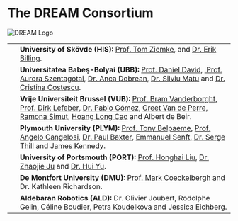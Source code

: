 # The DREAM Consortium

![DREAM Logo](/images/dream-eu-logo.png)

<table class="style-1">
<tbody>
<tr>
<td><a href="https://dream2020.github.io/RET/images/HIS.png"><img class="alignnone wp-image-669 size-medium" src="https://dream2020.github.io/RET/images/HIS.png" alt="" /></a></td>
<td><strong>University of Sk</strong><strong>ö</strong><strong>vde (HIS):</strong> <a href="o University%20of Skövde (HIS): Prof. Tom Ziemke, Prof. David Vernon, Dr. Serge Thill, Dr. Paul Hemeren and Dr. Erik Billing. o Vrije Universiteit Brussel (VUB): Prof. Bram Vanderborght, Prof. Dirk Lefeber, Dr. Pablo Gómez, Greet Van de Perre, Ramona Simut, Cao Hoang Long and Albert de Beir. o Universitatea Babeş-Bolyai (UBB): Prof. Daniel David, Dr. Aurora Szentagotai, Dr. Sebastian Pintea, Dr. Anca Dobrean and Cristina Pop. o Plymouth University (PLYM): Prof. Tony Belpaeme, Prof. Angelo Cangelosi, Dr. Paul Baxter and James Kennedy. o University of Portsmouth (PORT): Prof. Honghai Liu, Dr. Zhaojie Ju and Dr. Hui Yu. o De Montfort University (DMU): Dr. Mark Coeckelbergh and Dr. Kathleen Richardson. o Aldebaran Robotics (ALD): Dr. Olivier Joubert, Rodolphe Gelin, Céline Boudier, Petra Koudelkova and Jessica Eichberg." target="_blank" rel="noopener">Prof. Tom Ziemke</a>, and <a href="http://www.his.se/en/about-us/Facts-and-figures/staff/Erik_Billing/" target="_blank" rel="noopener">Dr. Erik Billing</a>.</td>
</tr>
<tr>
<td> <a href="https://dream2020.github.io/RET/images/UBB.png"><img class="alignnone wp-image-433 size-full" src="https://dream2020.github.io/RET/images/UBB.png" alt=""/></a></td>
<td><strong>Universitatea Babeş-Bolyai</strong><strong> </strong><strong>(UBB):</strong> <a href="http://danieldavidubb.wordpress.com/" target="_blank" rel="noopener">Prof. Daniel David</a>, <a href="http://clinicalpsychology.psiedu.ubbcluj.ro/membrii-si-colaboratori/aurora-szentagotai/" target="_blank" rel="noopener"> Prof. Aurora Szentagotai</a>, <a href="http://www.clinicalpsychology.ro/membrii-si-colaboratori/lector-univ-dr-anca-dobrean/" target="_blank" rel="noopener">Dr. Anca Dobrean</a>, <a href="http://www.clinicalpsychology.ro/wp-content/uploads/2009/06/Silviu_Matu_CV_site.pdf" target="_blank" rel="noopener">Dr. Silviu Matu</a> and <a href="http://clinicalpsychology.psiedu.ubbcluj.ro/membrii-si-colaboratori/cristina-costescu/" target="_blank" rel="noopener">Dr. Cristina Costescu</a>.</td>
</tr>
  <tr>
<td> <a href="https://dream2020.github.io/RET/images/VUB.jpg"><img class="alignnone wp-image-402 size-medium" src="https://dream2020.github.io/RET/images/VUB.jpg" alt="" /></a></td>
<td><strong>Vrije Universiteit Brussel (VUB):</strong> <a href="http://mech.vub.ac.be/multibody/members/bram.htm" target="_blank" rel="noopener">Prof. Bram Vanderborght</a>, <a href="http://mech.vub.ac.be/multibody/members/dirk.htm" target="_blank" rel="noopener">Prof. Dirk Lefeber</a>, <a href="http://mech.vub.ac.be/multibody/members/pablo.htm" target="_blank" rel="noopener">Dr. Pablo Gómez</a>, <a href="http://mech.vub.ac.be/multibody/members/greet.htm" target="_blank" rel="noopener">Greet Van de Perre</a>, <a href="http://www.vub.ac.be/infovoor/onderzoekers/research/person.php?person_id=27409" target="_blank" rel="noopener">Ramona Simut</a>, <a href="http://mech.vub.ac.be/multibody/members/caohoanglong.htm" target="_blank" rel="noopener">Hoang Long Cao</a> and Albert de Beir.</td>
</tr>
<tr>
<td><a href="https://dream2020.github.io/RET/images/PLYM.png"><img class="alignnone wp-image-430 size-full" src="https://dream2020.github.io/RET/images/PLYM.png" alt="" /></a></td>
<td><strong>Plymouth University (PLYM): </strong><a href="http://tonybelpaeme.me/" target="_blank" rel="noopener">Prof. Tony Belpaeme</a>, <a href="http://www.tech.plym.ac.uk/soc/staff/angelo/" target="_blank" rel="noopener">Prof. Angelo Cangelosi</a>, <a href="http://www.plymouth.ac.uk/staff/pebaxter" target="_blank" rel="noopener">Dr. Paul Baxter</a>, <a href="http://www.tech.plym.ac.uk/SoCCE/CRNS/staff/esenft/">Emmanuel Senft,</a> <a href="http://www.his.se/om-oss/Organisation/Personalsidor/Serge_Thill/" target="_blank" rel="noopener">Dr. Serge Thill</a> and <a href="http://www.tech.plym.ac.uk/SoCCE/CRNS/staff/JKennedy/" target="_blank" rel="noopener">James Kennedy</a>.</td>
</tr>
<tr>
<td><a href="https://dream2020.github.io/RET/images/PORT.png"><img class="alignnone wp-image-443 size-full" src="https://dream2020.github.io/RET/images/PORT.png" alt="" /></a></td>
<td><strong>University of Portsmouth (PORT):</strong> <a href="http://liuh.myweb.port.ac.uk/PORT/Home.html" target="_blank" rel="noopener">Prof. Honghai Liu</a>, <a href="http://www.juz.myweb.port.ac.uk/" target="_blank" rel="noopener">Dr. Zhaojie Ju</a> and <a href="http://www.port.ac.uk/school-of-creative-technologies/staff/hui-yu.html" target="_blank" rel="noopener">Dr. Hui Yu</a>.</td>
</tr>
<tr>
<td><a href="https://dream2020.github.io/RET/images/DMU.png"><img class="alignnone wp-image-429 size-full" src="https://dream2020.github.io/RET/images/DMU.png" alt="" /></a></td>
<td><strong>De Montfort University (DMU):</strong> <a href="https://coeckelbergh.wordpress.com/">Prof. Mark Coeckelbergh</a> and Dr. Kathleen Richardson.</td>
</tr>
<tr>
<td><a href=""><img class="alignnone wp-image-428 size-full" src="https://dream2020.github.io/RET/images/ALD.png" alt="" /></a></td>
<td><strong>Aldebaran Robotics (ALD):</strong> Dr. Olivier Joubert, Rodolphe Gelin, Céline Boudier, Petra Koudelkova and Jessica Eichberg.</td>
</tr>
</tbody>
</table>
